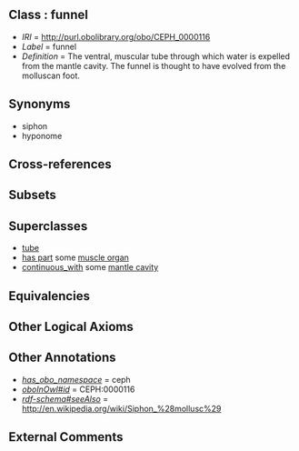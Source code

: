 
## Class : funnel

 * *IRI* = http://purl.obolibrary.org/obo/CEPH_0000116
 * *Label* = funnel
 * *Definition* = The ventral, muscular tube through which water is expelled from the mantle cavity. The funnel is thought to have evolved from the molluscan foot.

## Synonyms

 * siphon
 * hyponome

## Cross-references


## Subsets


## Superclasses

 * [tube](../../UBERON/25/UBERON_0000025.md)
 * [has part](../../BFO/51/BFO_0000051.md) some [muscle organ](../../UBERON/30/UBERON_0001630.md)
 * [continuous_with](../../ceph#continuous/th/ceph#continuous_with.md) some [mantle cavity](../../UBERON/80/UBERON_0006580.md)

## Equivalencies


## Other Logical Axioms


## Other Annotations

 * *[has_obo_namespace](../../ce/oboInOwl#hasOBONamespace.md)* = ceph
 * *[oboInOwl#id](../../id/oboInOwl#id.md)* = CEPH:0000116
 * *[rdf-schema#seeAlso](../../so/rdf-schema#seeAlso.md)* = http://en.wikipedia.org/wiki/Siphon_%28mollusc%29

## External Comments

